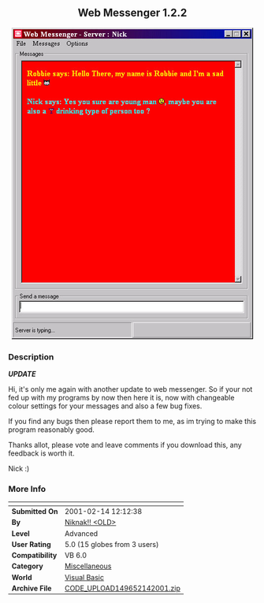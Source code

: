 ﻿<div align="center">

## Web Messenger 1\.2\.2

<img src="PIC2001214719467942.jpg">
</div>

### Description

***UPDATE***

Hi, it's only me again with another update to web messenger. So if your not fed up with my programs by now then here it is, now with changeable colour settings for your messages and also a few bug fixes.

If you find any bugs then please report them to me, as im trying to make this program reasonably good.

Thanks allot, please vote and leave comments if you download this, any feedback is worth it.

Nick :)
 
### More Info
 


<span>             |<span>
---                |---
**Submitted On**   |2001-02-14 12:12:38
**By**             |[Niknak\!\! \<OLD\>](https://github.com/Planet-Source-Code/PSCIndex/blob/master/ByAuthor/niknak-old.md)
**Level**          |Advanced
**User Rating**    |5.0 (15 globes from 3 users)
**Compatibility**  |VB 6\.0
**Category**       |[Miscellaneous](https://github.com/Planet-Source-Code/PSCIndex/blob/master/ByCategory/miscellaneous__1-1.md)
**World**          |[Visual Basic](https://github.com/Planet-Source-Code/PSCIndex/blob/master/ByWorld/visual-basic.md)
**Archive File**   |[CODE\_UPLOAD149652142001\.zip](https://github.com/Planet-Source-Code/niknak-old-web-messenger-1-2-2__1-21006/archive/master.zip)








